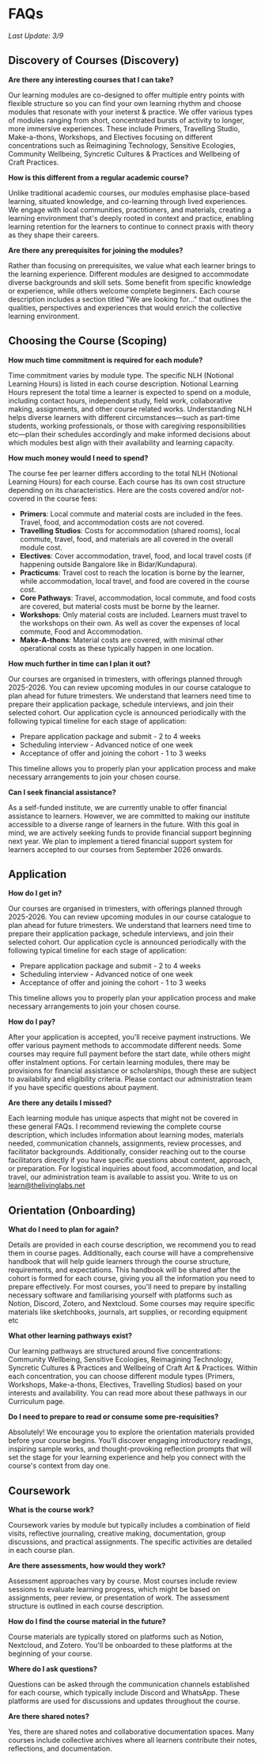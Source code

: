 # FAQs
_Last Update: 3/9_

## Discovery of Courses (Discovery)

**Are there any interesting courses that I can take?**

Our learning modules are co-designed to offer multiple entry points with flexible structure so you can find your own learning rhythm and choose modules that resonate with your ineterst & practice. We offer various types of modules ranging from short, concentrated bursts of activity to longer, more immersive experiences. These include Primers, Travelling Studio, Make-a-thons, Workshops, and Electives focusing on different concentrations such as Reimagining Technology, Sensitive Ecologies, Community Wellbeing, Syncretic Cultures & Practices and Wellbeing of Craft Practices.

**How is this different from a regular academic course?**

Unlike traditional academic courses, our modules emphasise place-based learning, situated knowledge, and co-learning through lived experiences. We engage with local communities, practitioners, and materials, creating a learning environment that's deeply rooted in context and practice, enabling learning retention for the learners to continue to connect praxis with theory as they shape their careers.

**Are there any prerequisites for joining the modules?**

Rather than focusing on prerequisites, we value what each learner brings to the learning experience. Different modules are designed to accommodate diverse backgrounds and skill sets. Some benefit from specific knowledge or experience, while others welcome complete beginners. Each course description includes a section titled "We are looking for..." that outlines the qualities, perspectives and experiences that would enrich the collective learning environment.

## Choosing the Course (Scoping)

**How much time commitment is required for each module?**

Time commitment varies by module type. The specific NLH (Notional Learning Hours) is listed in each course description. Notional Learning Hours represent the total time a learner is expected to spend on a module, including contact hours, independent study, field work, collaborative making, assignments, and other course related works. Understanding NLH helps diverse learners with different circumstances—such as part-time students, working professionals, or those with caregiving responsibilities etc—plan their schedules accordingly and make informed decisions about which modules best align with their availability and learning capacity.

**How much money would I need to spend?**

The course fee per learner differs according to the total NLH (Notional Learning Hours) for each course. Each course has its own cost structure depending on its characteristics. Here are the costs covered and/or not-covered in the course fees:

- **Primers**: Local commute and material costs are included in the fees. Travel, food, and accommodation costs are not covered.
- **Travelling Studios**: Costs for accommodation (shared rooms), local commute, travel, food, and materials are all covered in the overall module cost.
- **Electives**: Cover accommodation, travel, food, and local travel costs (if happening outside Bangalore like in Bidar/Kundapura).
- **Practicums**: Travel cost to reach the location is borne by the learner, while accommodation, local travel, and food are covered in the course cost.
- **Core Pathways**: Travel, accommodation, local commute, and food costs are covered, but material costs must be borne by the learner.
- **Workshops**: Only material costs are included. Learners must travel to the workshops on their own. As well as cover the expenses of local commute, Food and Accommodation.
- **Make-A-thons**: Material costs are covered, with minimal other operational costs as these typically happen in one location.

**How much further in time can I plan it out?**

Our courses are organised in trimesters, with offerings planned through 2025-2026. You can review upcoming modules in our course catalogue to plan ahead for future trimesters. We understand that learners need time to prepare their application package, schedule interviews, and join their selected cohort. Our application cycle is announced periodically with the following typical timeline for each stage of application:

- Prepare application package and submit - 2 to 4 weeks
- Scheduling interview - Advanced notice of one week
- Acceptance of offer and joining the cohort - 1 to 3 weeks

This timeline allows you to properly plan your application process and make necessary arrangements to join your chosen course.

**Can I seek financial assistance?**

As a self-funded institute, we are currently unable to offer financial assistance to learners. However, we are committed to making our institute accessible to a diverse range of learners in the future. With this goal in mind, we are actively seeking funds to provide financial support beginning next year. We plan to implement a tiered financial support system for learners accepted to our courses from September 2026 onwards. 

## Application

**How do I get in?**

Our courses are organised in trimesters, with offerings planned through 2025-2026. You can review upcoming modules in our course catalogue to plan ahead for future trimesters. We understand that learners need time to prepare their application package, schedule interviews, and join their selected cohort. Our application cycle is announced periodically with the following typical timeline for each stage of application:

- Prepare application package and submit - 2 to 4 weeks
- Scheduling interview - Advanced notice of one week
- Acceptance of offer and joining the cohort - 1 to 3 weeks

This timeline allows you to properly plan your application process and make necessary arrangements to join your chosen course.

**How do I pay?**

After your application is accepted, you'll receive payment instructions. We offer various payment methods to accommodate different needs. Some courses may require full payment before the start date, while others might offer instalment options. For certain learning modules, there may be provisions for financial assistance or scholarships, though these are subject to availability and eligibility criteria. Please contact our administration team if you have specific questions about payment.

**Are there any details I missed?**

Each learning module has unique aspects that might not be covered in these general FAQs. I recommend reviewing the complete course description, which includes information about learning modes, materials needed, communication channels, assignments, review processes, and facilitator backgrounds. Additionally, consider reaching out to the course facilitators directly if you have specific questions about content, approach, or preparation. For logistical inquiries about food, accommodation, and local travel, our administration team is available to assist you. Write to us on learn@thelivinglabs.net

## Orientation (Onboarding)

**What do I need to plan for again?**

 Details are provided in each course description, we recommend you to read them in course pages. Additionally, each course will have a comprehensive handbook that will help guide learners through the course structure, requirements, and expectations. This handbook will be shared after the cohort is formed for each course, giving you all the information you need to prepare effectively. For most courses, you'll need to prepare by installing necessary software and familiarising yourself with platforms such as Notion, Discord, Zotero, and Nextcloud. Some courses may require specific materials like sketchbooks, journals, art supplies, or recording equipment etc

**What other learning pathways exist?**

Our learning pathways are structured around five concentrations: Community Wellbeing, Sensitive Ecologies, Reimagining Technology, Syncretic Cultures & Practices and Wellbeing of Craft Art & Practices. Within each concentration, you can choose different module types (Primers, Workshops, Make-a-thons, Electives, Travelling Studios) based on your interests and availability. You can read more about these pathways in our Curriculum page.

**Do I need to prepare to read or consume some pre-requisities?**

Absolutely! We encourage you to explore the orientation materials provided before your course begins. You'll discover engaging introductory readings, inspiring sample works, and thought-provoking reflection prompts that will set the stage for your learning experience and help you connect with the course's context from day one.

## Coursework

**What is the course work?**

Coursework varies by module but typically includes a combination of field visits, reflective journaling, creative making, documentation, group discussions, and practical assignments. The specific activities are detailed in each course plan.

**Are there assessments, how would they work?**

Assessment approaches vary by course. Most courses include review sessions to evaluate learning progress, which might be based on assignments, peer review, or presentation of work. The assessment structure is outlined in each course description.

**How do I find the course material in the future?**

Course materials are typically stored on platforms such as Notion, Nextcloud, and Zotero. You'll be onboarded to these platforms at the beginning of your course.

**Where do I ask questions?**

Questions can be asked through the communication channels established for each course, which typically include Discord and WhatsApp. These platforms are used for discussions and updates throughout the course.

**Are there shared notes?**

Yes, there are shared notes and collaborative documentation spaces. Many courses include collective archives where all learners contribute their notes, reflections, and documentation.